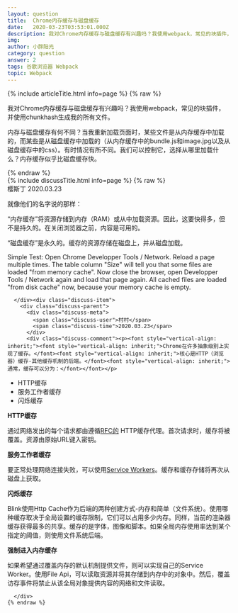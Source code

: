 ```yaml
---
layout: question
title:  Chrome内存缓存与磁盘缓存
date:   2020-03-23T03:53:01.000Z
description: 我对Chrome内存缓存与磁盘缓存有兴趣吗？我使用webpack，常见的块插件，并使用chunkhash生成我的所有文件。内存与磁盘缓存有何不同？当我...
img: 
author: 小胖阳光
category: question
answer: 2
tags: 谷歌浏览器 Webpack
topic: Webpack
---
```

<div class="article-root">
  <div class="article">
    {% include articleTitle.html info=page %}
    {% raw %}
    <div class="article-content"><p><font style="vertical-align: inherit;"><font style="vertical-align: inherit;">我对Chrome内存缓存与磁盘缓存有兴趣吗？</font><font style="vertical-align: inherit;">我使用webpack，常见的块插件，并使用chunkhash生成我的所有文件。</font></font></p>

<p><font style="vertical-align: inherit;"><font style="vertical-align: inherit;">内存与磁盘缓存有何不同？</font><font style="vertical-align: inherit;">当我重新加载页面时，某些文件是从内存缓存中加载的，而某些是从磁盘缓存中加载的（从内存缓存中的bundle.js和image.jpg以及从磁盘缓存中的css）。</font><font style="vertical-align: inherit;">有时情况有所不同。</font><font style="vertical-align: inherit;">我们可以控制它，选择从哪里加载什么？</font><font style="vertical-align: inherit;">内存缓存似乎比磁盘缓存快。</font></font></p></div>
    {% endraw %}
  </div>

  <div class="discuss-wrapper">
    {% include discussTitle.html info=page %}
    {% raw %}
    <div class="discuss-item">
        <div class="discuss-parent">
          <div class="discuss-meta">
            <span class="discuss-user">樱斯丁</span>
            <span class="discuss-time">2020.03.23</span>
          </div>
          <div class="discuss-comment"><p><font style="vertical-align: inherit;"><font style="vertical-align: inherit;">就像他们的名字说的那样： </font></font></p>

<p><font style="vertical-align: inherit;"><font style="vertical-align: inherit;">“内存缓存”将资源存储到内存（RAM）或从中加载资源。</font><font style="vertical-align: inherit;">因此，这要快得多，但不是持久的。</font><font style="vertical-align: inherit;">在关闭浏览器之前，内容是可用的。</font></font></p>

<p><font style="vertical-align: inherit;"><font style="vertical-align: inherit;">“磁盘缓存”是永久的。</font><font style="vertical-align: inherit;">缓存的资源存储在磁盘上，并从磁盘加载。</font></font></p>

<p>Simple Test: 
Open Chrome Developper Tools / Network. Reload a page multiple times. The table column "Size" will tell you that some files are loaded "from memory cache".
Now close the browser, open Developper Tools / Network again and load that page again. All cached files are loaded "from disk cache" now, because your memory cache is empty.</p></div>
        </div>
        
      </div><div class="discuss-item">
        <div class="discuss-parent">
          <div class="discuss-meta">
            <span class="discuss-user">村村</span>
            <span class="discuss-time">2020.03.23</span>
          </div>
          <div class="discuss-comment"><p><font style="vertical-align: inherit;"><font style="vertical-align: inherit;">Chrome在许多抽象级别上实现了缓存。</font><font style="vertical-align: inherit;">核心是HTTP（浏览器）缓存-其他缓存机制的后端。</font><font style="vertical-align: inherit;">通常，缓存可以分为：</font></font></p>

<ul>
<li><font style="vertical-align: inherit;"><font style="vertical-align: inherit;">HTTP缓存</font></font></li>
<li><font style="vertical-align: inherit;"><font style="vertical-align: inherit;">服务工作者缓存</font></font></li>
<li><font style="vertical-align: inherit;"><font style="vertical-align: inherit;">闪烁缓存</font></font></li>
</ul>

<p><strong><font style="vertical-align: inherit;"><font style="vertical-align: inherit;">HTTP缓存</font></font></strong></p>

<p><font style="vertical-align: inherit;"><font style="vertical-align: inherit;">通过网络发出的每个请求都由遵循</font></font><a href="https://tools.ietf.org/html/rfc7234" rel="noreferrer"><font style="vertical-align: inherit;"><font style="vertical-align: inherit;">RFC的</font></font></a><font style="vertical-align: inherit;"><font style="vertical-align: inherit;"> HTTP缓存代理</font><font style="vertical-align: inherit;">。</font><font style="vertical-align: inherit;">首次请求时，缓存将被覆盖。</font><font style="vertical-align: inherit;">资源由原始URL键入密钥。</font></font></p>

<p><strong><font style="vertical-align: inherit;"><font style="vertical-align: inherit;">服务工作者缓存</font></font></strong></p>

<p><font style="vertical-align: inherit;"><font style="vertical-align: inherit;">要正常处理网络连接失败，可以使用</font></font><a href="https://developers.google.com/web/fundamentals/primers/service-workers/" rel="noreferrer"><font style="vertical-align: inherit;"><font style="vertical-align: inherit;">Service Workers</font></font></a><font style="vertical-align: inherit;"><font style="vertical-align: inherit;">。</font><font style="vertical-align: inherit;">缓存和缓存存储将再次从磁盘上获取。</font></font></p>

<p><strong><font style="vertical-align: inherit;"><font style="vertical-align: inherit;">闪烁缓存</font></font></strong></p>

<p><font style="vertical-align: inherit;"><font style="vertical-align: inherit;">Blink使用Http Cache作为后端的两种创建方式-内存和简单（文件系统）。</font><font style="vertical-align: inherit;">使用哪种缓存取决于全局设置的缓存限制，它们可以占用多少内存。</font><font style="vertical-align: inherit;">同样，当前的渲染器缓存获得最多的共享。</font><font style="vertical-align: inherit;">缓存的是字体，图像和脚本。</font><font style="vertical-align: inherit;">如果全局内存使用率达到某个指定的阈值，则使用文件系统后端。</font></font></p>

<p><strong><font style="vertical-align: inherit;"><font style="vertical-align: inherit;">强制进入内存缓存</font></font></strong></p>

<p><font style="vertical-align: inherit;"><font style="vertical-align: inherit;">如果希望通过覆盖内存的默认机制提供文件，则可以实现自己的Service Worker。</font><font style="vertical-align: inherit;">使用File Api，可以读取资源并将其存储到内存中的对象中。</font><font style="vertical-align: inherit;">然后，覆盖访存事件将禁止从该全局对象提供内容的网络和文件读取。</font></font></p></div>
        </div>
        
      </div>
    {% endraw %}
  </div>
<div>
